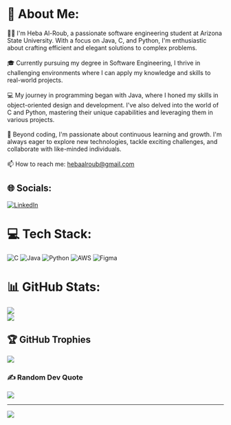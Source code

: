 # 💫 About Me:
👩‍💻 I'm Heba Al-Roub, a passionate software engineering student at Arizona State University. With a focus on Java, C, and Python, I'm enthusiastic about crafting efficient and elegant solutions to complex problems.<br><br>🎓 Currently pursuing my degree in Software Engineering, I thrive in challenging environments where I can apply my knowledge and skills to real-world projects.<br><br>💻 My journey in programming began with Java, where I honed my skills in object-oriented design and development. I've also delved into the world of C and Python, mastering their unique capabilities and leveraging them in various projects.<br><br>🌟 Beyond coding, I'm passionate about continuous learning and growth. I'm always eager to explore new technologies, tackle exciting challenges, and collaborate with like-minded individuals.<br><br>📫 How to reach me: hebaalroub@gmail.com


## 🌐 Socials:
[![LinkedIn](https://img.shields.io/badge/LinkedIn-%230077B5.svg?logo=linkedin&logoColor=white)](https://www.linkedin.com/in/heba-al-roub-8a6842238/) 

# 💻 Tech Stack:
![C](https://img.shields.io/badge/c-%2300599C.svg?style=for-the-badge&logo=c&logoColor=white) ![Java](https://img.shields.io/badge/java-%23ED8B00.svg?style=for-the-badge&logo=openjdk&logoColor=white) ![Python](https://img.shields.io/badge/python-3670A0?style=for-the-badge&logo=python&logoColor=ffdd54) ![AWS](https://img.shields.io/badge/AWS-%23FF9900.svg?style=for-the-badge&logo=amazon-aws&logoColor=white) ![Figma](https://img.shields.io/badge/figma-%23F24E1E.svg?style=for-the-badge&logo=figma&logoColor=white)
# 📊 GitHub Stats:
![](https://github-readme-stats.vercel.app/api?username=HebaAl-Roub&theme=omni&hide_border=false&include_all_commits=true&count_private=true)<br/>
![](https://github-readme-streak-stats.herokuapp.com/?user=HebaAl-Roub&theme=omni&hide_border=false)<br/>

## 🏆 GitHub Trophies
![](https://github-profile-trophy.vercel.app/?username=HebaAl-Roub&theme=tokyonight&no-frame=false&no-bg=true&margin-w=4)

### ✍️ Random Dev Quote
![](https://quotes-github-readme.vercel.app/api?type=horizontal&theme=tokyonight)

---
[![](https://visitcount.itsvg.in/api?id=HebaAl-Roub&icon=3&color=6)](https://visitcount.itsvg.in)
